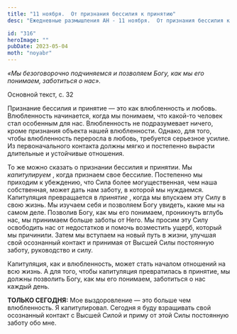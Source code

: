 ```yaml
---
title: "11 ноября.  От признания бессилия к принятию"
desc: "Ежедневные размышления АН - 11 ноября.  От признания бессилия к принятию"

id: "316"
heroImage: ""
pubDate: 2023-05-04
moth: "noyabr"
---
```


_«Мы безоговорочно подчиняемся и позволяем Богу, как мы его понимаем,
заботиться о нас»._

Основной текст, с. 32

Признание бессилия и принятие — это как влюбленность и любовь. Влюбленность
начинается, когда мы понимаем, что какой-то человек стал особенным для нас.
Влюбленность не подразумевает ничего, кроме признания объекта нашей
влюбленности. Однако, для того, чтобы влюбленность переросла в любовь,
требуется серьезное усилие. Из первоначального контакта должны мягко и
постепенно вырасти длительные и устойчивые отношения.

То же можно сказать о признании бессилия и принятии. Мы _капитулируем_ , когда
признаем свое бессилие. Постепенно мы приходим к убеждению, что Сила более
могущественная, чем наша собственная, может дать нам заботу, в которой мы
нуждаемся. Капитуляция превращается в _принятие_ , когда мы впускаем эту Силу
в свою жизнь. Мы изучаем себя и позволяем Богу увидеть, какие мы на самом
деле. Позволив Богу, как мы его понимаем, проникнуть вглубь нас, мы принимаем
больше заботы от Него. Мы просим эту Силу освободить нас от недостатков и
помочь возместить ущерб, который мы причинили. Затем мы вступаем на новый путь
в жизни, улучшая свой осознанный контакт и принимая от Высшей Силы постоянную
заботу, руководство и силу.

Капитуляция, как и влюбленность, может стать началом отношений на всю жизнь. А
для того, чтобы капитуляция превратилась в принятие, мы должны позволить Богу,
как мы его понимаем, заботиться о нас каждый день.

**ТОЛЬКО СЕГОДНЯ:** Мое выздоровление — это больше чем влюбленность. Я
капитулировал. Сегодня я буду взращивать свой осознанный контакт с Высшей
Силой и приму от этой Силы постоянную заботу обо мне.
